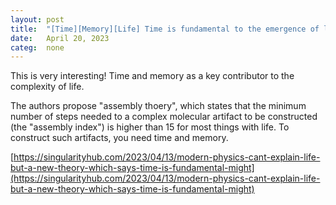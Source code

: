 ```yaml
---
layout: post
title:  "[Time][Memory][Life] Time is fundamental to the emergence of life"
date:   April 20, 2023
categ:  none
---
```






This is very interesting! Time and memory as a key contributor to the complexity of life. 

The authors propose "assembly thoery", which states that the minimum number of steps needed to a complex molecular artifact to be constructed (the "assembly index") is higher than 15 for most things with life. To construct such artifacts, you need time and memory. 

[https://singularityhub.com/2023/04/13/modern-physics-cant-explain-life-but-a-new-theory-which-says-time-is-fundamental-might](https://singularityhub.com/2023/04/13/modern-physics-cant-explain-life-but-a-new-theory-which-says-time-is-fundamental-might)



 

